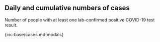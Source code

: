 ## Daily and cumulative numbers of cases 

Number of people with at least one lab-confirmed positive COVID-19 test result.

{inc:base/cases.md|modals}